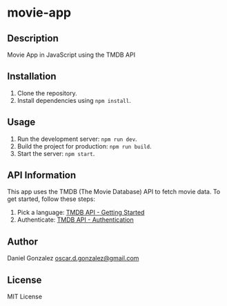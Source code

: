 # movie-app

## Description
Movie App in JavaScript using the TMDB API

## Installation
1. Clone the repository.
2. Install dependencies using `npm install`.

## Usage
1. Run the development server: `npm run dev`.
2. Build the project for production: `npm run build`.
3. Start the server: `npm start`.

## API Information
This app uses the TMDB (The Movie Database) API to fetch movie data. To get started, follow these steps:
1. Pick a language: [TMDB API - Getting Started](https://developer.themoviedb.org/reference/intro/getting-started)
2. Authenticate: [TMDB API - Authentication](https://developer.themoviedb.org/reference/intro/authentication)

## Author
Daniel Gonzalez <oscar.d.gonzalez@gmail.com>

## License
MIT License
